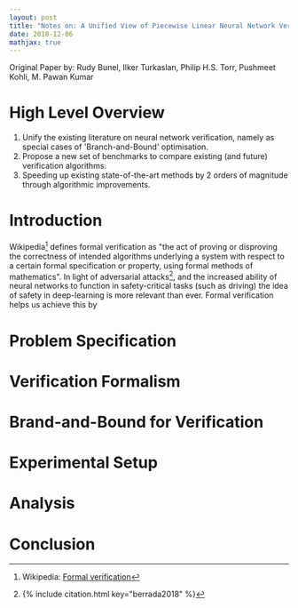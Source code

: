 ```yaml
---
layout: post
title: "Notes on: A Unified View of Piecewise Linear Neural Network Verification"
date: 2018-12-06
mathjax: true
---
```


Original Paper by: Rudy Bunel, Ilker Turkaslan, Philip H.S. Torr, Pushmeet Kohli, M. Pawan Kumar

# High Level Overview

1. Unify the existing literature on neural network verification, namely as special cases of 'Branch-and-Bound' optimisation.
2. Propose a new set of benchmarks to compare existing (and future) verification algorithms.
3. Speeding up existing state-of-the-art methods by 2 orders of magnitude through algorithmic improvements.

# Introduction

Wikipedia[^1] defines formal verification as "the act of proving or disproving the correctness of intended algorithms underlying a system with respect to a certain formal specification or property, using formal methods of mathematics". In light of adversarial attacks[^2], and the increased ability of neural networks to function in safety-critical tasks (such as driving) the idea of safety in deep-learning is more relevant than ever. Formal verification helps us achieve this by  

# Problem Specification



# Verification Formalism



# Brand-and-Bound for Verification



# Experimental Setup



# Analysis



# Conclusion


[^1]: 
    Wikipedia: [Formal verification](https://en.wikipedia.org/wiki/Formal_verification)

[^2]: 
    {% include citation.html key="berrada2018" %}